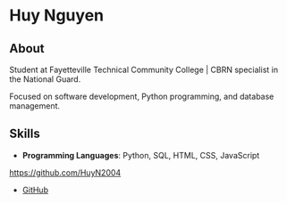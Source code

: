 # Huy Nguyen

## About

Student at Fayetteville Technical Community College | CBRN specialist in the National Guard.

Focused on software development, Python programming, and database management.

## Skills

- **Programming Languages**: Python, SQL, HTML, CSS, JavaScript

https://github.com/HuyN2004

- [GitHub](https://github.com/HuyN2004)
